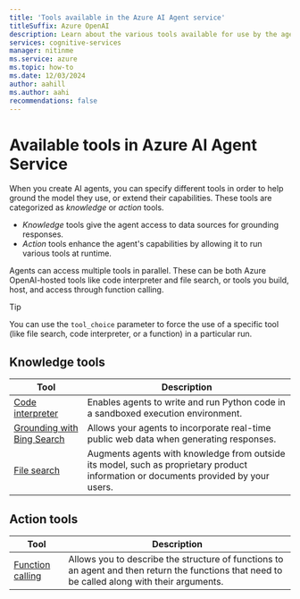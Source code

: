 ```yaml
---
title: 'Tools available in the Azure AI Agent service'
titleSuffix: Azure OpenAI
description: Learn about the various tools available for use by the agents you create. 
services: cognitive-services
manager: nitinme
ms.service: azure
ms.topic: how-to
ms.date: 12/03/2024
author: aahill
ms.author: aahi
recommendations: false
---
```


# Available tools in Azure AI Agent Service

When you create AI agents, you can specify different tools in order to help ground the model they use, or extend their capabilities. These tools are categorized as *knowledge* or *action* tools. 

* *Knowledge* tools give the agent access to data sources for grounding responses. 
* *Action* tools enhance the agent's capabilities by allowing it to run various tools at runtime.

Agents can access multiple tools in parallel. These can be both Azure OpenAI-hosted tools like code interpreter and file search, or tools you build, host, and access through function calling.

> [!TIP]
> You can use the `tool_choice` parameter to force the use of a specific tool (like file search, code interpreter, or a function) in a particular run.

## Knowledge tools

|Tool  |Description  |
|---------|---------|
| [Code interpreter](./code-interpreter.md)     | Enables agents to write and run Python code in a sandboxed execution environment.        |
| [Grounding with Bing Search](./bing-grounding.md)     | Allows your agents to incorporate real-time public web data when generating responses.         |
|[File search](./file-search.md)    | Augments agents with knowledge from outside its model, such as proprietary product information or documents provided by your users.        |

## Action tools

|Tool  |Description  |
|---------|---------|
|[Function calling](./function-calling.md)     | Allows you to describe the structure of functions to an agent and then return the functions that need to be called along with their arguments.        |

